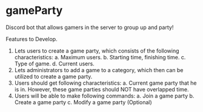 # gameParty
Discord bot that allows gamers in the server to group up and party! 

Features to Develop.

1. Lets users to create a game party, which consists of the following characteristics:
  a. Maximum users.
  b. Starting time, finishing time.
  c. Type of game.
  d. Current users.
2. Lets administrators to add a game to a category, which then can be utilized to create a game party.
3. Users should get following characteristics:
  a. Current game party that he is in. However, these game parties should NOT have overlapped time.
4. Users will be able to make following commands:
  a. Join a game party
  b. Create a game party
  c. Modify a game party (Optional)
  
